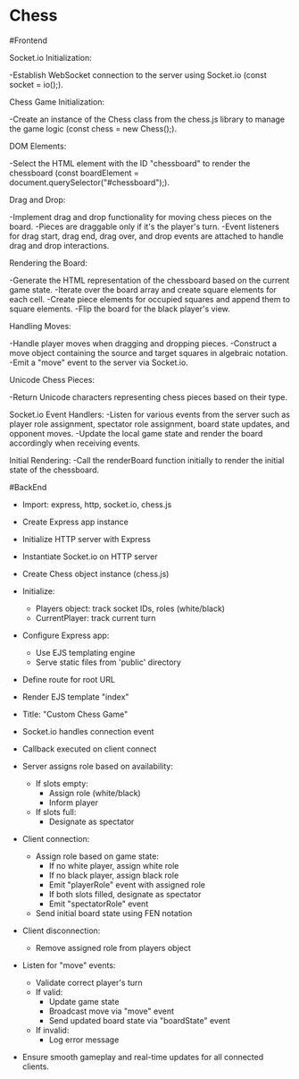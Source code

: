 # Chess
#Frontend


Socket.io Initialization:

  -Establish WebSocket connection to the server using Socket.io (const socket = io();).

Chess Game Initialization:

  -Create an instance of the Chess class from the chess.js library to manage the game logic (const chess = new Chess();).

DOM Elements:

   -Select the HTML element with the ID "chessboard" to render the chessboard (const boardElement = document.querySelector("#chessboard");).

Drag and Drop:

   -Implement drag and drop functionality for moving chess pieces on the board.
   -Pieces are draggable only if it's the player's turn.
   -Event listeners for drag start, drag end, drag over, and drop events are attached to handle drag and drop interactions.

Rendering the Board:

  -Generate the HTML representation of the chessboard based on the current game state.
  -Iterate over the board array and create square elements for each cell.
  -Create piece elements for occupied squares and append them to square elements.
  -Flip the board for the black player's view.

Handling Moves:

 -Handle player moves when dragging and dropping pieces.
 -Construct a move object containing the source and target squares in algebraic notation.
 -Emit a "move" event to the server via Socket.io.

Unicode Chess Pieces:

 -Return Unicode characters representing chess pieces based on their type.

Socket.io Event Handlers:
  -Listen for various events from the server such as player role assignment, spectator role assignment, board state updates, and opponent moves.
  -Update the local game state and render the board accordingly when receiving events.

Initial Rendering:
  -Call the renderBoard function initially to render the initial state of the chessboard.



#BackEnd
- Import: express, http, socket.io, chess.js

- Create Express app instance
- Initialize HTTP server with Express
- Instantiate Socket.io on HTTP server

- Create Chess object instance (chess.js)

- Initialize:
    - Players object: track socket IDs, roles (white/black)
    - CurrentPlayer: track current turn

- Configure Express app:
    - Use EJS templating engine
    - Serve static files from 'public' directory

- Define route for root URL
- Render EJS template "index"
- Title: "Custom Chess Game"

- Socket.io handles connection event
- Callback executed on client connect
- Server assigns role based on availability:
    - If slots empty:
        - Assign role (white/black)
        - Inform player
    - If slots full:
        - Designate as spectator

- Client connection:
    - Assign role based on game state:
        - If no white player, assign white role
        - If no black player, assign black role
        - Emit "playerRole" event with assigned role
        - If both slots filled, designate as spectator
        - Emit "spectatorRole" event
    - Send initial board state using FEN notation

- Client disconnection:
    - Remove assigned role from players object

- Listen for "move" events:
    - Validate correct player's turn
    - If valid:
        - Update game state
        - Broadcast move via "move" event
        - Send updated board state via "boardState" event
    - If invalid:
        - Log error message

- Ensure smooth gameplay and real-time updates for all connected clients.

 
